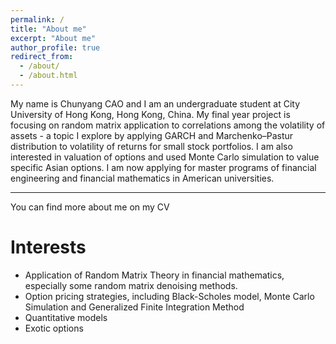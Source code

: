 ```yaml
---
permalink: /
title: "About me"
excerpt: "About me"
author_profile: true
redirect_from: 
  - /about/
  - /about.html
---
```


My name is Chunyang CAO and I am an undergraduate student at City University of Hong Kong, Hong Kong, China. My final year project is focusing on random matrix application to correlations among the volatility of assets - a topic I explore by applying GARCH and Marchenko–Pastur distribution to volatility of returns for small stock portfolios. I am also interested in valuation of options and used Monte Carlo simulation to value specific Asian options. I am now applying for master programs of financial engineering and financial mathematics in American universities.

---

You can find more about me on my CV

Interests
======
* Application of Random Matrix Theory in financial mathematics, especially some random matrix denoising methods. 
* Option pricing strategies, including Black-Scholes model, Monte Carlo Simulation and Generalized Finite Integration Method
* Quantitative models
* Exotic options

